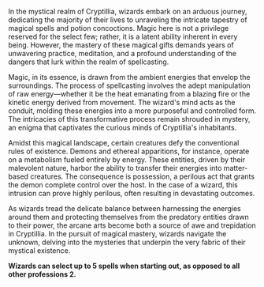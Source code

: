 In the mystical realm of Cryptillia, wizards embark on an arduous journey, dedicating the majority of their lives to unraveling the intricate tapestry of magical spells and potion concoctions. Magic here is not a privilege reserved for the select few; rather, it is a latent ability inherent in every being. However, the mastery of these magical gifts demands years of unwavering practice, meditation, and a profound understanding of the dangers that lurk within the realm of spellcasting.

Magic, in its essence, is drawn from the ambient energies that envelop the surroundings. The process of spellcasting involves the adept manipulation of raw energy—whether it be the heat emanating from a blazing fire or the kinetic energy derived from movement. The wizard's mind acts as the conduit, molding these energies into a more purposeful and controlled form. The intricacies of this transformative process remain shrouded in mystery, an enigma that captivates the curious minds of Cryptillia's inhabitants.

Amidst this magical landscape, certain creatures defy the conventional rules of existence. Demons and ethereal apparitions, for instance, operate on a metabolism fueled entirely by energy. These entities, driven by their malevolent nature, harbor the ability to transfer their energies into matter-based creatures. The consequence is possession, a perilous act that grants the demon complete control over the host. In the case of a wizard, this intrusion can prove highly perilous, often resulting in devastating outcomes.

As wizards tread the delicate balance between harnessing the energies around them and protecting themselves from the predatory entities drawn to their power, the arcane arts become both a source of awe and trepidation in Cryptillia. In the pursuit of magical mastery, wizards navigate the unknown, delving into the mysteries that underpin the very fabric of their mystical existence.

**Wizards can select up to 5 spells when starting out, as opposed to all other professions 2.**
